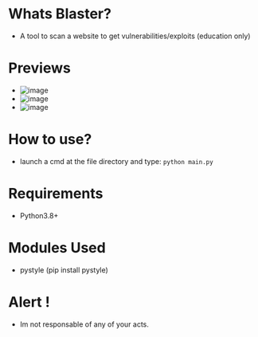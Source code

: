 # Whats Blaster?
- A tool to scan a website to get vulnerabilities/exploits (education only)
# Previews
- ![image](https://user-images.githubusercontent.com/99289712/190877727-dc53196c-9f3a-4973-9e26-55ea3aed8a87.png)
- ![image](https://user-images.githubusercontent.com/99289712/190877744-e034a252-f7ae-4943-b477-0a4ed7a2a544.png)
- ![image](https://user-images.githubusercontent.com/99289712/190877748-75d9677a-436f-45e1-b75a-55207fc34164.png)


# How to use?
- launch a cmd at the file directory and type: `python main.py`
# Requirements
- Python3.8+
# Modules Used
- pystyle (pip install pystyle)
# Alert !
- Im not responsable of any of your acts.
